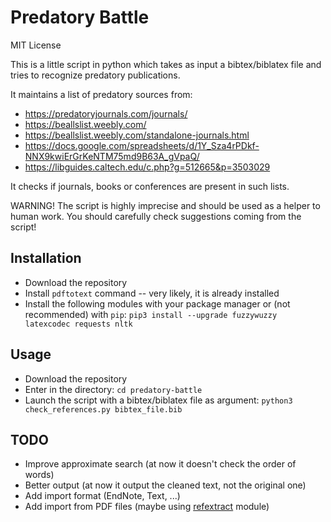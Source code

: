# Predatory Battle

MIT License

This is a little script in python which takes as input a bibtex/biblatex file and tries to recognize predatory publications.

It maintains a list of predatory sources from:

- https://predatoryjournals.com/journals/
- https://beallslist.weebly.com/
- https://beallslist.weebly.com/standalone-journals.html
- https://docs.google.com/spreadsheets/d/1Y_Sza4rPDkf-NNX9kwiErGrKeNTM75md9B63A_gVpaQ/
- https://libguides.caltech.edu/c.php?g=512665&p=3503029

It checks if journals, books or conferences are present in such lists.

WARNING! The script is highly imprecise and should be used as a helper to human work. You should carefully check suggestions coming from the script!

## Installation

- Download the repository
- Install `pdftotext` command -- very likely, it is already installed
- Install the following modules with your package manager or (not recommended) with `pip`:
  `pip3 install --upgrade fuzzywuzzy latexcodec requests nltk`

## Usage

- Download the repository
- Enter in the directory: `cd predatory-battle`
- Launch the script with a bibtex/biblatex file as argument: `python3 check_references.py bibtex_file.bib`

## TODO

- Improve approximate search (at now it doesn't check the order of words)
- Better output (at now it output the cleaned text, not the original one)
- Add import format (EndNote, Text, ...)
- Add import from PDF files (maybe using [refextract](https://pypi.org/project/refextract/) module)
